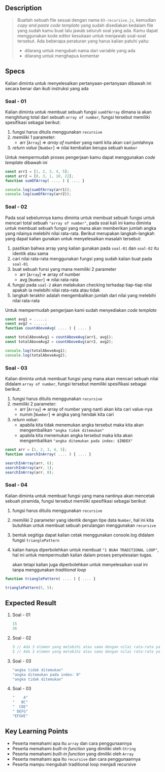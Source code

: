 ## Description
> Buatlah sebuah file sesuai dengan nama `03-recursive.js`, kemudian *copy and paste code template* yang sudah disediakan kedalam file yang sudah kamu buat lalu jawab seluruh soal yang ada. Kamu dapat menggunakan kode editor kesukaan untuk menjawab soal-soal tersebut. Ada beberapa peraturan yang harus kalian patuhi yaitu:
> - dilarang untuk mengubah nama dari variable yang ada
> - dilarang untuk menghapus komentar

## Specs
Kalian diminta untuk menyelesaikan pertanyaan-pertanyaan dibawah ini secara benar dan ikuti instruksi yang ada

### Soal - 01
Kalian diminta untuk membuat sebuah fungsi `sumOfArray` dimana ia akan menghitung total dari sebuah `array of number`, fungsi tersebut memiliki spesifikasi sebagai berikut:
1. fungsi harus ditulis menggunakan `recursive`
2. memiliki 1 parameter:
   - arr [`Array`] => *array of number* yang nanti kita akan cari jumlahnya
3. *return value* [`Number`] => nilai kembalian berupa sebuah `Number`

Untuk mempermudah proses pengerjaan kamu dapat menggunakan *code template* dibawah ini
```Javascript
const arr1 = [1, 2, 3, 4, 5];
const arr2 = [0, 3, 1, 10, 22];
function sumOfArray( .... ) { .... }

console.log(sumOfArray(arr1));
console.log(sumOfArray(arr2));
```

### Soal - 02
Pada soal sebelumnya kamu diminta untuk membuat sebuah fungsi untuk mencari total sebuah `"array of number"`, pada soal kali ini kamu diminta untuk membuat sebuah fungsi yang mana akan memberikan jumlah angka yang nilainya melebihi nilai rata-rata. Berikut merupakan langkah-langkah yang dapat kalian gunakan untuk menyelesaikan masalah tersebut:
1. pastikan bahwa array yang kalian gunakan pada `soal-01` dan `soal-02` itu identik atau sama
2. cari nilai rata-rata menggunakan fungsi yang sudah kalian buat pada `soal-01`
3. buat sebuah funsi yang mana memiliki 2 parameter
   - arr [`Array`] => array of number
   - avg [`Number`] => nilai rata-rata
4. fungsi pada `soal-2` akan melakukan checking terhadap tiap-tiap nilai apakah ia melebihi nilai rata-rata atau tidak
5. langkah terakhir adalah mengembalikan jumlah dari nilai yang melebihi nilai rata-rata

Untuk mempermudah pengerjaan kami sudah menyediakan *code template*
```Javascript
const avg1 = .....;
const avg2 = .....;
function countAboveAvg( .... ) { .... }

const totalAboveAvg1 = countAboveAvg(arr1, avg1);
const totalAboveAvg2 = countAboveAvg(arr2, avg2);

console.log(totalAboveAvg1);
console.log(totalAboveAvg2);
```

### Soal - 03
Kalian diminta untuk membuat fungsi yang mana akan mencari sebuah nilai didalam `array of number`, fungsi tersebut memiliki spesifikasi sebagai berikut:
1. fungsi harus ditulis menggunakan `recursive`
2. memiliki 2 parameter:
   - arr [`Array`] => array of number yang nanti akan kita cari value-nya
   - numm [`Number`] => angka yang hendak kita cari
3. *return value*:
   - apabila kita tidak menemukan angka tersebut maka kita akan mengembalikan `"angka tidak ditemukan"`
   - apabila kita menemukan angka tersebut maka kita akan mengembalikan `"angka ditemukan pada index: $INDEX"`

```Javascript
const arr = [1, 2, 3, 4, 5];
function searchInArray( .... ) { .... }

searchInArray(arr, 6);
searchInArray(arr, 1);
searchInArray(arr, 8);
```


### Soal - 04
Kalian diminta untuk membuat fungsi yang mana nantinya akan mencetak sebuah piramida, fungsi tersebut memiliki spesifikasi sebagai berikut:
1. fungsi harus ditulis menggunakan `recursive`
2. memiliki 2 parameter yang identik dengan tipe data `Number`, hal ini kita butuhkan untuk membuat sebuah perulangan menggunakan `recursive`
3. bentuk segitiga dapat kalian cetak menggunakan console.log didalam fungsi `trianglePattern`
4. kalian hanya diperbolehkan untuk membuat `"1 BUAH TRADITIONAL LOOP"`, hal ini untuk mempermudah kalian dalam proses penyelesaian tugas.

    akan tetapi kalian juga diperbolehkan untuk menyelesaikan soal ini tanpa menggunakan *traditional loop*

```Javascript
function trianglePattern( .... ) { .... }

trianglePattern(5, 5);
```



## Expected Result
1. Soal - 01
   ```Javascript
   15
   36
   ```
2. Soal - 02
   ```Javascript
   3 // Ada 3 elemen yang melebihi atau sama dengan nilai rata-rata yaitu 3, 4, dan 5
   2 // Ada 3 elemen yang melebihi atau sama dengan nilai rata-rata yaitu 10 dan 22
   ```
3. Soal - 03
   ```Javascript
   "angka tidak ditemukan"
   "angka ditemukan pada index: 0"
   "angka tidak ditemukan"
   ```
4. Soal - 03
    ```Javascript
    "    A"
    "   BC"
    "  CDE"
    " DEFG"
    "EFGHI"
    ```

## Key Learning Points
- Peserta memahami apa itu `array` dan cara penggunaannya
- Peserta memahami *built-in function* yang dimiliki oleh `String`
- Peserta memahami *built-in function* yang dimiliki oleh `Array`
- Peserta memahami apa itu `recursive` dan cara penggunaannya
- Peserta mampu mengubah traditional loop menjadi recursive